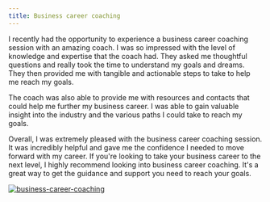```yaml
---
title: Business career coaching
---
```


I recently had the opportunity to experience a business career coaching session with an amazing coach. I was so impressed with the level of knowledge and expertise that the coach had. They asked me thoughtful questions and really took the time to understand my goals and dreams. They then provided me with tangible and actionable steps to take to help me reach my goals.

The coach was also able to provide me with resources and contacts that could help me further my business career. I was able to gain valuable insight into the industry and the various paths I could take to reach my goals.

Overall, I was extremely pleased with the business career coaching session. It was incredibly helpful and gave me the confidence I needed to move forward with my career. If you're looking to take your business career to the next level, I highly recommend looking into business career coaching. It's a great way to get the guidance and support you need to reach your goals.

[![business-career-coaching](<https://dabuttonfactory.com/button.png?t=CHECK+SERVICE&f=Noto+Sans-Bold&ts=26&tc=fff&hp=45&vp=20&c=11&bgt=unicolored&bgc=4bd42f>)](<https://www.bark.com/?a_aid=5d2d0e83cdc39>)